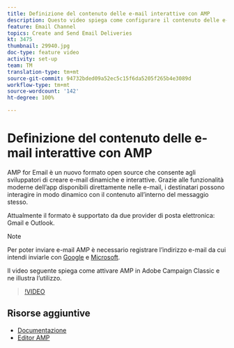 ```yaml
---
title: Definizione del contenuto delle e-mail interattive con AMP
description: Questo video spiega come configurare il contenuto delle e-mail Adobe Campaign Classic (ACC) in formato AMP.
feature: Email Channel
topics: Create and Send Email Deliveries
kt: 3475
thumbnail: 29940.jpg
doc-type: feature video
activity: set-up
team: TM
translation-type: tm+mt
source-git-commit: 94732bded09a52ec5c15f6da5205f265b4e3089d
workflow-type: tm+mt
source-wordcount: '142'
ht-degree: 100%

---
```



# Definizione del contenuto delle e-mail interattive con AMP

AMP for Email è un nuovo formato open source che consente agli sviluppatori di creare e-mail dinamiche e interattive. Grazie alle funzionalità moderne dell’app disponibili direttamente nelle e-mail, i destinatari possono interagire in modo dinamico con il contenuto all’interno del messaggio stesso.

Attualmente il formato è supportato da due provider di posta elettronica: Gmail e Outlook.

>[!NOTE]
>
>Per poter inviare e-mail AMP è necessario registrare l’indirizzo e-mail da cui intendi inviarle con [Google](https://developers.google.com/gmail/ampemail/register) e [Microsoft](https://docs.microsoft.com/it-IT/outlook/amphtml/register-outlook).

Il video seguente spiega come attivare AMP in Adobe Campaign Classic e ne illustra l’utilizzo.

>[!VIDEO](https://video.tv.adobe.com/v/29940?quality=12&learn=on)

## Risorse aggiuntive

* [Documentazione](https://docs.adobe.com/content/help/it-IT/campaign-classic/using/sending-messages/sending-emails/defining-the-email-content.html)
* [Editor AMP](https://playground.amp.dev/)
